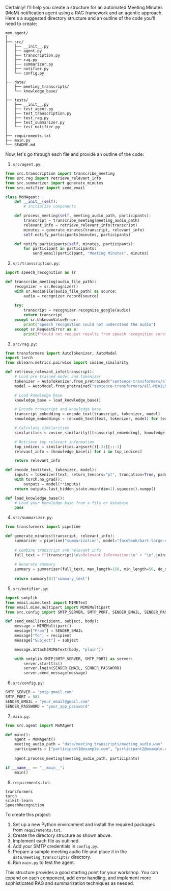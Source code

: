 Certainly! I'll help you create a structure for an automated Meeting Minutes (MoM) notification agent using a RAG framework and an agentic approach. Here's a suggested directory structure and an outline of the code you'll need to create:

```
mom_agent/
│
├── src/
│   ├── __init__.py
│   ├── agent.py
│   ├── transcription.py
│   ├── rag.py
│   ├── summarizer.py
│   ├── notifier.py
│   └── config.py
│
├── data/
│   ├── meeting_transcripts/
│   └── knowledge_base/
│
├── tests/
│   ├── __init__.py
│   ├── test_agent.py
│   ├── test_transcription.py
│   ├── test_rag.py
│   ├── test_summarizer.py
│   └── test_notifier.py
│
├── requirements.txt
├── main.py
└── README.md
```

Now, let's go through each file and provide an outline of the code:

1. `src/agent.py`:

```python
from src.transcription import transcribe_meeting
from src.rag import retrieve_relevant_info
from src.summarizer import generate_minutes
from src.notifier import send_email

class MoMAgent:
    def __init__(self):
        # Initialize components

    def process_meeting(self, meeting_audio_path, participants):
        transcript = transcribe_meeting(meeting_audio_path)
        relevant_info = retrieve_relevant_info(transcript)
        minutes = generate_minutes(transcript, relevant_info)
        self.notify_participants(minutes, participants)

    def notify_participants(self, minutes, participants):
        for participant in participants:
            send_email(participant, "Meeting Minutes", minutes)

```

2. `src/transcription.py`:

```python
import speech_recognition as sr

def transcribe_meeting(audio_file_path):
    recognizer = sr.Recognizer()
    with sr.AudioFile(audio_file_path) as source:
        audio = recognizer.record(source)
    
    try:
        transcript = recognizer.recognize_google(audio)
        return transcript
    except sr.UnknownValueError:
        print("Speech recognition could not understand the audio")
    except sr.RequestError as e:
        print(f"Could not request results from speech recognition service; {e}")
```

3. `src/rag.py`:

```python
from transformers import AutoTokenizer, AutoModel
import torch
from sklearn.metrics.pairwise import cosine_similarity

def retrieve_relevant_info(transcript):
    # Load pre-trained model and tokenizer
    tokenizer = AutoTokenizer.from_pretrained("sentence-transformers/all-MiniLM-L6-v2")
    model = AutoModel.from_pretrained("sentence-transformers/all-MiniLM-L6-v2")

    # Load knowledge base
    knowledge_base = load_knowledge_base()

    # Encode transcript and knowledge base
    transcript_embedding = encode_text(transcript, tokenizer, model)
    knowledge_embeddings = [encode_text(text, tokenizer, model) for text in knowledge_base]

    # Calculate similarities
    similarities = cosine_similarity([transcript_embedding], knowledge_embeddings)[0]

    # Retrieve top relevant information
    top_indices = similarities.argsort()[-3:][::-1]
    relevant_info = [knowledge_base[i] for i in top_indices]

    return relevant_info

def encode_text(text, tokenizer, model):
    inputs = tokenizer(text, return_tensors="pt", truncation=True, padding=True)
    with torch.no_grad():
        outputs = model(**inputs)
    return outputs.last_hidden_state.mean(dim=1).squeeze().numpy()

def load_knowledge_base():
    # Load your knowledge base from a file or database
    pass
```

4. `src/summarizer.py`:

```python
from transformers import pipeline

def generate_minutes(transcript, relevant_info):
    summarizer = pipeline("summarization", model="facebook/bart-large-cnn")
    
    # Combine transcript and relevant info
    full_text = f"{transcript}\n\nRelevant Information:\n" + "\n".join(relevant_info)
    
    # Generate summary
    summary = summarizer(full_text, max_length=150, min_length=50, do_sample=False)
    
    return summary[0]['summary_text']
```

5. `src/notifier.py`:

```python
import smtplib
from email.mime.text import MIMEText
from email.mime.multipart import MIMEMultipart
from src.config import SMTP_SERVER, SMTP_PORT, SENDER_EMAIL, SENDER_PASSWORD

def send_email(recipient, subject, body):
    message = MIMEMultipart()
    message["From"] = SENDER_EMAIL
    message["To"] = recipient
    message["Subject"] = subject

    message.attach(MIMEText(body, "plain"))

    with smtplib.SMTP(SMTP_SERVER, SMTP_PORT) as server:
        server.starttls()
        server.login(SENDER_EMAIL, SENDER_PASSWORD)
        server.send_message(message)
```

6. `src/config.py`:

```python
SMTP_SERVER = "smtp.gmail.com"
SMTP_PORT = 587
SENDER_EMAIL = "your_email@gmail.com"
SENDER_PASSWORD = "your_app_password"
```

7. `main.py`:

```python
from src.agent import MoMAgent

def main():
    agent = MoMAgent()
    meeting_audio_path = "data/meeting_transcripts/meeting_audio.wav"
    participants = ["participant1@example.com", "participant2@example.com"]
    
    agent.process_meeting(meeting_audio_path, participants)

if __name__ == "__main__":
    main()
```

8. `requirements.txt`:

```
transformers
torch
scikit-learn
SpeechRecognition
```

To create this project:

1. Set up a new Python environment and install the required packages from `requirements.txt`.
2. Create the directory structure as shown above.
3. Implement each file as outlined.
4. Add your SMTP credentials in `config.py`.
5. Prepare a sample meeting audio file and place it in the `data/meeting_transcripts/` directory.
6. Run `main.py` to test the agent.

This structure provides a good starting point for your workshop. You can expand on each component, add error handling, and implement more sophisticated RAG and summarization techniques as needed.
